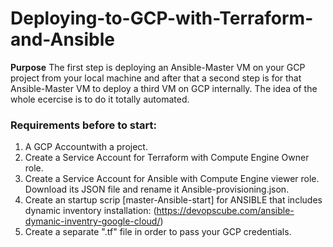 # Deploying-to-GCP-with-Terraform-and-Ansible

**Purpose** The first step is deploying an Ansible-Master VM on your GCP project from your local machine and after that a second step is for that Ansible-Master VM to deploy a third VM on GCP internally. The idea of the whole ecercise is to do it totally automated.

### Requirements before to start:

1. A GCP Accountwith a project.
2. Create a Service Account for Terraform with Compute Engine Owner role. 
3. Create a Service Account for Ansible with Compute Engine viewer role. Download its JSON file and rename it Ansible-provisioning.json.
4. Create an startup scrip [master-Ansible-start] for ANSIBLE that includes dynamic inventory installation: (https://devopscube.com/ansible-dymanic-inventry-google-cloud/)
5. Create a separate ".tf" file in order to pass your GCP credentials.
